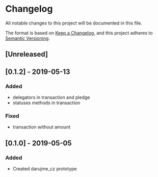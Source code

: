 # Changelog
All notable changes to this project will be documented in this file.

The format is based on [Keep a Changelog](https://keepachangelog.com/en/1.0.0/),
and this project adheres to [Semantic Versioning](https://semver.org/spec/v2.0.0.html).


## [Unreleased]
## [0.1.2] - 2019-05-13
### Added
- delegators in transaction and pledge
- statuses methods in transaction
### Fixed
- transaction without amount
## [0.1.0] - 2019-05-05
### Added
- Created darujme_cz prototype
